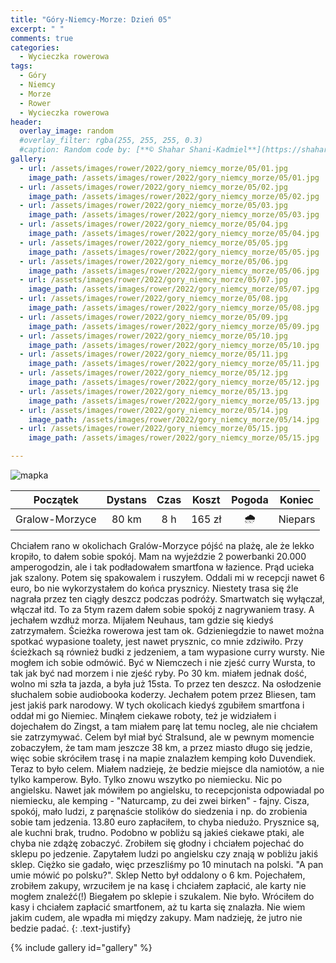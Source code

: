 ```yaml
---
title: "Góry-Niemcy-Morze: Dzień 05"
excerpt: " "
comments: true
categories:
  - Wycieczka rowerowa
tags:
  - Góry
  - Niemcy
  - Morze
  - Rower  
  - Wycieczka rowerowa
header:
  overlay_image: random
  #overlay_filter: rgba(255, 255, 255, 0.3)
  #caption: Random code by: [**© Shahar Shani-Kadmiel**](https://shaharkadmiel.github.io)"
gallery:
  - url: /assets/images/rower/2022/gory_niemcy_morze/05/01.jpg
    image_path: /assets/images/rower/2022/gory_niemcy_morze/05/01.jpg
  - url: /assets/images/rower/2022/gory_niemcy_morze/05/02.jpg
    image_path: /assets/images/rower/2022/gory_niemcy_morze/05/02.jpg
  - url: /assets/images/rower/2022/gory_niemcy_morze/05/03.jpg
    image_path: /assets/images/rower/2022/gory_niemcy_morze/05/03.jpg
  - url: /assets/images/rower/2022/gory_niemcy_morze/05/04.jpg
    image_path: /assets/images/rower/2022/gory_niemcy_morze/05/04.jpg
  - url: /assets/images/rower/2022/gory_niemcy_morze/05/05.jpg
    image_path: /assets/images/rower/2022/gory_niemcy_morze/05/05.jpg
  - url: /assets/images/rower/2022/gory_niemcy_morze/05/06.jpg
    image_path: /assets/images/rower/2022/gory_niemcy_morze/05/06.jpg
  - url: /assets/images/rower/2022/gory_niemcy_morze/05/07.jpg
    image_path: /assets/images/rower/2022/gory_niemcy_morze/05/07.jpg
  - url: /assets/images/rower/2022/gory_niemcy_morze/05/08.jpg
    image_path: /assets/images/rower/2022/gory_niemcy_morze/05/08.jpg
  - url: /assets/images/rower/2022/gory_niemcy_morze/05/09.jpg
    image_path: /assets/images/rower/2022/gory_niemcy_morze/05/09.jpg
  - url: /assets/images/rower/2022/gory_niemcy_morze/05/10.jpg
    image_path: /assets/images/rower/2022/gory_niemcy_morze/05/10.jpg
  - url: /assets/images/rower/2022/gory_niemcy_morze/05/11.jpg
    image_path: /assets/images/rower/2022/gory_niemcy_morze/05/11.jpg
  - url: /assets/images/rower/2022/gory_niemcy_morze/05/12.jpg
    image_path: /assets/images/rower/2022/gory_niemcy_morze/05/12.jpg
  - url: /assets/images/rower/2022/gory_niemcy_morze/05/13.jpg
    image_path: /assets/images/rower/2022/gory_niemcy_morze/05/13.jpg
  - url: /assets/images/rower/2022/gory_niemcy_morze/05/14.jpg
    image_path: /assets/images/rower/2022/gory_niemcy_morze/05/14.jpg
  - url: /assets/images/rower/2022/gory_niemcy_morze/05/15.jpg
    image_path: /assets/images/rower/2022/gory_niemcy_morze/05/15.jpg

---
```

![mapka](/assets/images/rower/2022/gory_niemcy_morze/05/mapka.png)

|Początek|Dystans|Czas|Koszt|Pogoda|Koniec|
|:---:|:---:|:---:|:---:|:---:|:---:|
|Gralow-Morzyce| 80 km| 8 h| 165 zł|🌧️|Niepars|

Chciałem rano w okolichach Gralów-Morzyce pójść na plażę, ale że lekko kropiło, to dałem sobie spokój. Mam na wyjeździe 2 powerbanki 20.000 amperogodzin, ale i tak podładowałem smartfona w łazience. Prąd ucieka jak szalony. Potem się spakowalem i ruszyłem. Oddali mi w recepcji nawet 6 euro, bo nie wykorzystałem do końca prysznicy. Niestety trasa się źle nagrała przez ten ciągły deszcz podczas podróży. Smartwatch się wyłączał, włączał itd. To za 5tym razem dałem sobie spokój z nagrywaniem trasy. A jechałem wzdłuż morza. Mijałem Neuhaus, tam gdzie się kiedyś zatrzymałem. Ścieżka rowerowa jest tam ok. Gdzieniegdzie to nawet można spotkać wypasione toalety, jest nawet prysznic, co mnie zdziwiło. Przy ścieżkach są również budki z jedzeniem, a tam wypasione curry wursty. Nie mogłem ich sobie odmówić. Być w Niemczech i nie zjeść curry Wursta, to tak jak być nad morzem i nie zjeść ryby. Po 30 km. miałem jednak dość, wolno mi szła ta jazda, a była już 15sta. To przez ten deszcz. Na osłodzenie słuchalem sobie audiobooka koderzy. Jechałem potem przez Bliesen, tam jest jakiś park narodowy. W tych okolicach kiedyś zgubiłem smartfona i oddał mi go Niemiec. Minąłem ciekawe roboty, też je widziałem i  dojechałem do Zingst, a tam miałem parę lat temu nocleg, ale nie chciałem sie  zatrzymywać. Celem był miał być Stralsund, ale w pewnym momencie zobaczyłem, że tam mam jeszcze 38 km, a przez miasto długo się jedzie, więc sobie skróciłem trasę i na mapie znalazłem kemping koło Duvendiek. Teraz to było celem. Miałem nadzieję, że bedzie miejsce dla namiotów, a nie tylko kamperow. Było. Tylko znowu wszytko po niemiecku. Nic po angielsku. Nawet jak mówiłem po angielsku, to recepcjonista odpowiadal po niemiecku, ale kemping - "Naturcamp, zu dei zwei birken" - fajny. Cisza, spokój, mało ludzi, z paręnaście stolików do siedzenia i np. do zrobienia sobie tam jedzenia. 13.80 euro zapłaciłem, to chyba niedużo. Prysznice są, ale kuchni brak, trudno. Podobno w pobliżu są jakieś ciekawe ptaki, ale chyba nie zdążę zobaczyć. Zrobiłem się głodny i chciałem pojechać do sklepu po jedzenie. Zapytałem ludzi po angielsku czy znają w pobliżu jakiś sklep. Ciężko sie gadało, więc przeszliśmy po 10 minutach na polski. "A pan umie mówić po polsku?". Sklep Netto był oddalony o 6 km. Pojechałem, zrobiłem zakupy, wrzuciłem je na kasę i chciałem zapłacić, ale karty nie mogłem znaleźć(!) Biegałem po sklepie i szukalem. Nie było. Wróciłem do kasy i chciałem zapłacić smartfonem, aż tu karta się znalazła. Nie wiem jakim cudem, ale wpadła mi między zakupy. Mam nadzieję, że jutro nie bedzie padać. 
{: .text-justify}

{% include gallery id="gallery" %}
